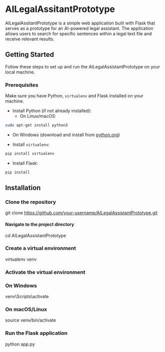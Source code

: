 # AILegalAssitantPrototype
AILegalAssitantPrototype is a simple web application built with Flask that serves as a prototype for an AI-powered legal assistant. The application allows users to search for specific sentences within a legal text file and receive relevant results.

## Getting Started

Follow these steps to set up and run the AILegalAssistantPrototype on your local machine.

### Prerequisites

Make sure you have Python, `virtualenv` and Flask installed on your machine.

- Install Python (if not already installed):
  - On Linux/macOS:
```bash
sudo apt-get install python3
```
 - On Windows (download and install from [python.org](https://www.python.org/downloads/))

- Install `virtualenv`:
```bash
pip install virtualenv
```

- Install Flask:
```bash
pip install 
```

## Installation

### Clone the repository
git clone https://github.com/your-username/AILegalAssistantPrototype.git

#### Navigate to the project directory
cd AILegalAssistantPrototype

### Create a virtual environment
virtualenv venv

### Activate the virtual environment
### On Windows
venv\Scripts\activate
### On macOS/Linux
source venv/bin/activate

### Run the Flask application
python app.py
